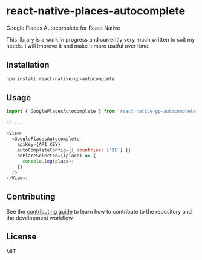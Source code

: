# react-native-places-autocomplete

Google Places Autocomplete for React Native

This library is a work in progress and currently very much written to suit my needs. I will improve it and make it more useful over time.

## Installation

```sh
npm install react-native-gp-autocomplete
```

## Usage

```js
import { GooglePlacesAutocomplete } from 'react-native-gp-autocomplete';

// ...

<View>
  <GooglePlacesAutocomplete
    apiKey={API_KEY}
    autoCompleteConfig={{ countries: ['IE'] }}
    onPlaceSelected={(place) => {
      console.log(place);
    }}
  />
</View>;
```

## Contributing

See the [contributing guide](CONTRIBUTING.md) to learn how to contribute to the repository and the development workflow.

## License

MIT
